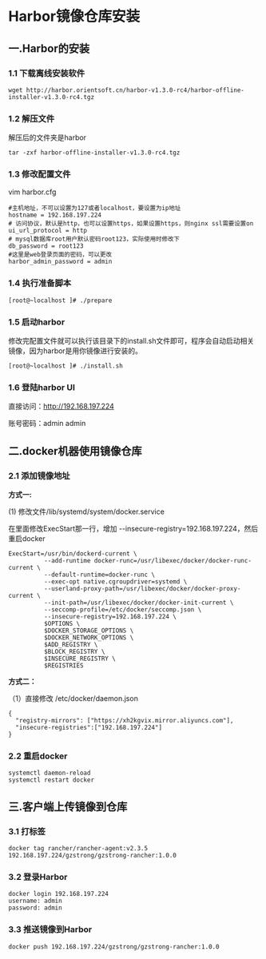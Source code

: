 # Harbor镜像仓库安装

## 一.Harbor的安装

### 1.1 下载离线安装软件

```
wget http://harbor.orientsoft.cn/harbor-v1.3.0-rc4/harbor-offline-installer-v1.3.0-rc4.tgz
```

### 1.2 解压文件

解压后的文件夹是harbor

```
tar -zxf harbor-offline-installer-v1.3.0-rc4.tgz
```

### 1.3 修改配置文件

vim harbor.cfg 

```
#主机地址，不可以设置为127或者localhost，要设置为ip地址
hostname = 192.168.197.224
# 访问协议，默认是http，也可以设置https，如果设置https，则nginx ssl需要设置on
ui_url_protocol = http
# mysql数据库root用户默认密码root123，实际使用时修改下
db_password = root123
#这里是web登录页面的密码，可以更改
harbor_admin_password = admin
```

### 1.4 执行准备脚本

```
[root@~localhost ]# ./prepare
```

###  1.5 启动harbor

修改完配置文件就可以执行该目录下的install.sh文件即可，程序会自动启动相关镜像，因为harbor是用你镜像进行安装的。 

```
[root@~localhost ]# ./install.sh 
```

### 1.6 登陆harbor UI

直接访问：http://192.168.197.224

账号密码：admin  admin

## 二.docker机器使用镜像仓库

### 2.1 添加镜像地址

**方式一:**

(1) 修改文件/lib/systemd/system/docker.service

在里面修改ExecStart那一行，增加 --insecure-registry=192.168.197.224，然后重启docker 

```
ExecStart=/usr/bin/dockerd-current \
          --add-runtime docker-runc=/usr/libexec/docker/docker-runc-current \
          --default-runtime=docker-runc \
          --exec-opt native.cgroupdriver=systemd \
          --userland-proxy-path=/usr/libexec/docker/docker-proxy-current \
          --init-path=/usr/libexec/docker/docker-init-current \
          --seccomp-profile=/etc/docker/seccomp.json \
          --insecure-registry=192.168.197.224 \
          $OPTIONS \
          $DOCKER_STORAGE_OPTIONS \
          $DOCKER_NETWORK_OPTIONS \
          $ADD_REGISTRY \
          $BLOCK_REGISTRY \
          $INSECURE_REGISTRY \
          $REGISTRIES
```

**方式二：**

（1）直接修改 /etc/docker/daemon.json

```
{
  "registry-mirrors": ["https://xh2kgvix.mirror.aliyuncs.com"],
  "insecure-registries":["192.168.197.224"]
}
```

###  2.2 重启docker

```
systemctl daemon-reload
systemctl restart docker
```

## 三.客户端上传镜像到仓库

### 3.1 打标签

```
docker tag rancher/rancher-agent:v2.3.5 192.168.197.224/gzstrong/gzstrong-rancher:1.0.0
```

### 3.2 登录Harbor

```
docker login 192.168.197.224
username: admin
password: admin
```

### 3.3 推送镜像到Harbor

```
docker push 192.168.197.224/gzstrong/gzstrong-rancher:1.0.0
```

